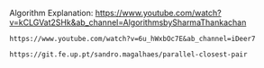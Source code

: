 Algorithm Explanation:
    https://www.youtube.com/watch?v=kCLGVat2SHk&ab_channel=AlgorithmsbySharmaThankachan

    https://www.youtube.com/watch?v=6u_hWxbOc7E&ab_channel=iDeer7

    https://git.fe.up.pt/sandro.magalhaes/parallel-closest-pair
